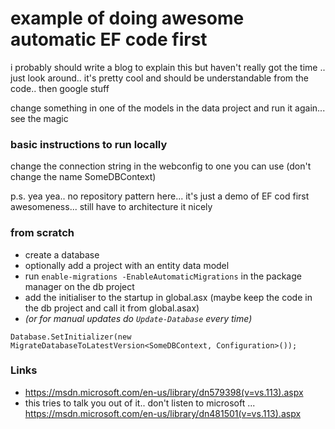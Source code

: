 # example of doing awesome automatic EF code first

i probably should write a blog to explain this but haven't really got the time .. just look around.. it's pretty cool and should be understandable from the code.. then google stuff

change something in one of the models in the data project and run it again... see the magic

### basic instructions to run locally

change the connection string in the webconfig to one you can use (don't change the name SomeDBContext)

p.s. yea yea.. no repository pattern here... it's just a demo of EF cod first awesomeness... still have to architecture it nicely

### from scratch

* create a database
* optionally add a project with an entity data model
* run `enable-migrations -EnableAutomaticMigrations` in the package manager on the db project
* add the initialiser to the startup in global.asx (maybe keep the code in the db project and call it from global.asax)
* _(or for manual updates do `Update-Database` every time)_

```
Database.SetInitializer(new MigrateDatabaseToLatestVersion<SomeDBContext, Configuration>()); 
```

### Links

* https://msdn.microsoft.com/en-us/library/dn579398(v=vs.113).aspx
* this tries to talk you out of it.. don't listen to microsoft ... https://msdn.microsoft.com/en-us/library/dn481501(v=vs.113).aspx